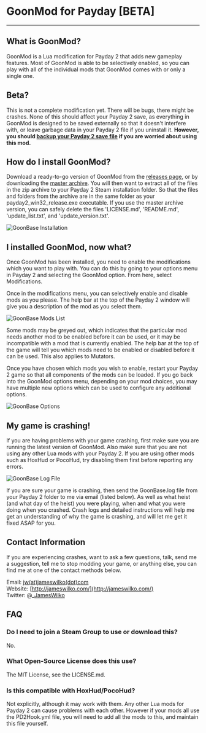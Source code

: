 # GoonMod for Payday [BETA]
----
## What is GoonMod?
GoonMod is a Lua modification for Payday 2 that adds new gameplay features. Most of GoonMod is able to be selectively enabled, so you can play with all of the individual mods that GoonMod comes with or only a single one.

## Beta?
This is not a complete modification yet. There will be bugs, there might be crashes. None of this should affect your Payday 2 save, as everything in GoonMod is designed to be saved externally so that it doesn't interfere with, or leave garbage data in your Payday 2 file if you uninstall it. **However, you should [backup your Payday 2 save file](http://steamcommunity.com/sharedfiles/filedetails/?id=170416480) if you are worried about using this mod.**

## How do I install GoonMod?
Download a ready-to-go version of GoonMod from the [releases page](https://github.com/JamesWilko/GoonMod/releases), or by downloading the [master archive](https://github.com/JamesWilko/GoonMod/archive/master.zip).
You will then want to extract all of the files in the zip archive to your Payday 2 Steam installation folder. So that the files and folders from the archive are in the same folder as your payday2_win32_release.exe executable.
If you use the master archive version, you can safely delete the files 'LICENSE.md', 'README.md', 'update_list.txt', and 'update_version.txt'.

![GoonBase Installation](http://payday.jameswilko.com/github/goonmod_installation.jpg "GoonBase Installation")

## I installed GoonMod, now what?
Once GoonMod has been installed, you need to enable the modifications which you want to play with. You can do this by going to your options menu in Payday 2 and selecting the GoonMod option. From here, select Modifications.

Once in the modifications menu, you can selectively enable and disable mods as you please. The help bar at the top of the Payday 2 window will give you a description of the mod as you select them.

![GoonBase Mods List](http://payday.jameswilko.com/github/goonmod_modsmenu.jpg "GoonBase Mods List")

Some mods may be greyed out, which indicates that the particular mod needs another mod to be enabled before it can be used, or it may be incompatible with a mod that is currently enabled. The help bar at the top of the game will tell you which mods need to be enabled or disabled before it can be used. This also applies to Mutators.

Once you have chosen which mods you wish to enable, restart your Payday 2 game so that all components of the mods can be loaded. If you go back into the GoonMod options menu, depending on your mod choices, you may have multiple new options which can be used to configure any additional options.

![GoonBase Options](http://payday.jameswilko.com/github/goonmod_menu.jpg "GoonBase Options")

## My game is crashing!
If you are having problems with your game crashing, first make sure you are running the latest version of GoonMod. Also make sure that you are not using any other Lua mods with your Payday 2. If you are using other mods such as HoxHud or PocoHud, try disabling them first before reporting any errors.

![GoonBase Log File](http://payday.jameswilko.com/github/goonmod_logfile.jpg "GoonBase Log File")

If you are sure your game is crashing, then send the GoonBase.log file from your Payday 2 folder to me via email (listed below). As well as what heist (and what day of the heist) you were playing, when and what you were doing when you crashed. Crash logs and detailed instructions will help me get an understanding of why the game is crashing, and will let me get it fixed ASAP for you.

## Contact Information
If you are experiencing crashes, want to ask a few questions, talk, send me a suggestion, tell me to stop modding your game, or anything else, you can find me at one of the contact methods below.

Email: [jw(at)jameswilko(dot)com](mailto:jw@jameswilko.com)  
Website: [http://jameswilko.com/](http://jameswilko.com/)  
Twitter: @_[JamesWilko](http://twitter.com/_JamesWilko) 

## FAQ
### Do I need to join a Steam Group to use or download this?
No.

### What Open-Source License does this use?
The MIT License, see the LICENSE.md.

### Is this compatible with HoxHud/PocoHud?
Not explicitly, although it may work with them. Any other Lua mods for Payday 2 can cause problems with each other. However if your mods all use the PD2Hook.yml file, you will need to add all the mods to this, and maintain this file yourself.
